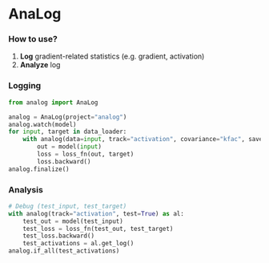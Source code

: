 # AnaLog
### How to use?
1. **Log** gradient-related statistics (e.g. gradient, activation)
2. **Analyze** log

### Logging
```python
from analog import AnaLog

analog = AnaLog(project="analog")
analog.watch(model)
for input, target in data_loader:
    with analog(data=input, track="activation", covariance="kfac", save=True):
        out = model(input)
        loss = loss_fn(out, target)
        loss.backward()
analog.finalize()
```

### Analysis
```python
# Debug (test_input, test_target)
with analog(track="activation", test=True) as al:
    test_out = model(test_input)
    test_loss = loss_fn(test_out, test_target)
    test_loss.backward()
    test_activations = al.get_log()
analog.if_all(test_activations)
```
